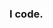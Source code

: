 ### I code.
<!-- <img align="left" src="https://github-readme-stats.vercel.app/api?username=canedoly&theme=dark&show_icons=true&hide_border=true&count_private=true" /> -->
